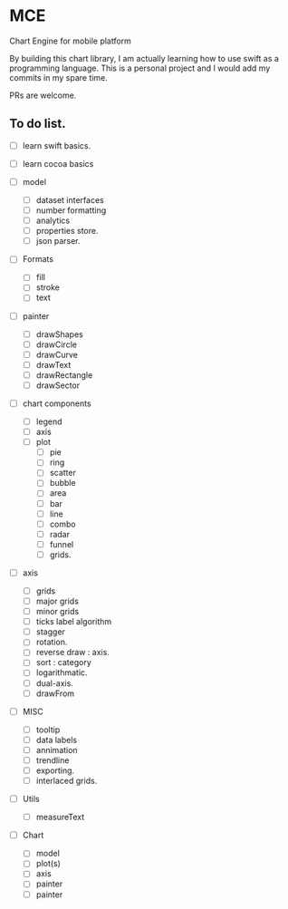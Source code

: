 # MCE
Chart Engine for mobile platform

By building this chart library, I am actually learning how to use swift as a programming language. 
This is a personal project and I would add my commits in my spare time.

PRs are welcome.

## To do list.
- [ ] learn swift basics.
- [ ] learn cocoa basics

- [ ] model
  - [ ] dataset interfaces
  - [ ] number formatting
  - [ ] analytics 
  - [ ] properties store.
  - [ ] json parser.

- [ ] Formats
  - [ ] fill
  - [ ] stroke
  - [ ] text

- [ ] painter
  - [ ] drawShapes 
  - [ ] drawCircle
  - [ ] drawCurve
  - [ ] drawText
  - [ ] drawRectangle
  - [ ] drawSector

- [ ] chart components
  - [ ] legend
  - [ ] axis
  - [ ] plot
    - [ ] pie
    - [ ] ring
    - [ ] scatter
    - [ ] bubble
    - [ ] area
    - [ ] bar 
    - [ ] line
    - [ ] combo
    - [ ] radar
    - [ ] funnel
    - [ ] grids.

- [ ] axis
  - [ ] grids
   - [ ] major grids
   - [ ] minor grids
  - [ ] ticks label algorithm
   - [ ] stagger
   - [ ] rotation.
  - [ ] reverse draw : axis.
  - [ ] sort : category
  - [ ] logarithmatic.
  - [ ] dual-axis.
  - [ ] drawFrom 

- [ ] MISC  
  - [ ] tooltip
  - [ ] data labels
  - [ ] annimation
  - [ ] trendline
  - [ ] exporting.
  - [ ] interlaced grids.

- [ ] Utils
  - [ ] measureText


- [ ] Chart
  - [ ] model
  - [ ] plot(s)
   - [ ] axis
   - [ ] painter
  - [ ] painter 
